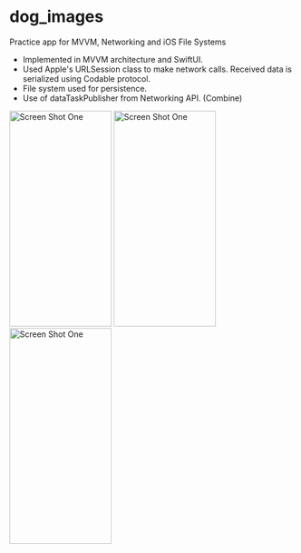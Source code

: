 # dog_images
  Practice app for MVVM, Networking and iOS File Systems


- Implemented in MVVM architecture and SwiftUI.
- Used Apple's URLSession class to make network calls. Received data is serialized using Codable protocol.
- File system used for persistence.
- Use of dataTaskPublisher from Networking API. (Combine)
 
 
 <img width="180" height="380" alt="Screen Shot One" src="https://user-images.githubusercontent.com/38868680/93141468-38749f00-f6b2-11ea-847a-216f9a53b9f0.pngg">
 <img width="180" height="380" alt="Screen Shot One" src="https://user-images.githubusercontent.com/38868680/87209126-d2991f00-c2de-11ea-9b6d-3d6b8dc01b6a.png">
 <img width="180" height="380" alt="Screen Shot One" src="https://user-images.githubusercontent.com/38868680/93141475-3b6f8f80-f6b2-11ea-9de6-2a12df57289c.png">


